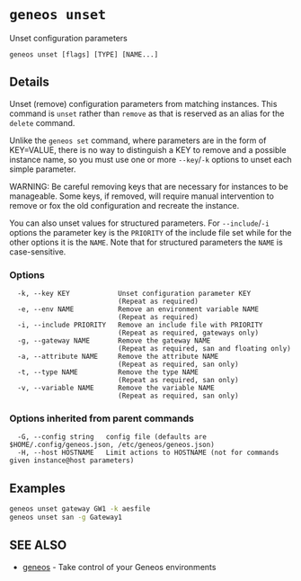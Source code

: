 # `geneos unset`

Unset configuration parameters

```text
geneos unset [flags] [TYPE] [NAME...]
```

## Details

Unset (remove) configuration parameters from matching instances. This
command is `unset` rather than `remove` as that is reserved as an alias
for the `delete` command.

Unlike the `geneos set` command, where parameters are in the form of
KEY=VALUE, there is no way to distinguish a KEY to remove and a possible
instance name, so you must use one or more `--key`/`-k` options to unset
each simple parameter.

WARNING: Be careful removing keys that are necessary for instances to be
manageable. Some keys, if removed, will require manual intervention to
remove or fox the old configuration and recreate the instance.

You can also unset values for structured parameters. For
`--include`/`-i` options the parameter key is the `PRIORITY` of the
include file set while for the other options it is the `NAME`. Note that
for structured parameters the `NAME` is case-sensitive.

### Options

```text
  -k, --key KEY            Unset configuration parameter KEY
                           (Repeat as required)
  -e, --env NAME           Remove an environment variable NAME
                           (Repeat as required)
  -i, --include PRIORITY   Remove an include file with PRIORITY
                           (Repeat as required, gateways only)
  -g, --gateway NAME       Remove the gateway NAME
                           (Repeat as required, san and floating only)
  -a, --attribute NAME     Remove the attribute NAME
                           (Repeat as required, san only)
  -t, --type NAME          Remove the type NAME
                           (Repeat as required, san only)
  -v, --variable NAME      Remove the variable NAME
                           (Repeat as required, san only)
```

### Options inherited from parent commands

```text
  -G, --config string   config file (defaults are $HOME/.config/geneos.json, /etc/geneos/geneos.json)
  -H, --host HOSTNAME   Limit actions to HOSTNAME (not for commands given instance@host parameters)
```

## Examples

```bash
geneos unset gateway GW1 -k aesfile
geneos unset san -g Gateway1

```

## SEE ALSO

* [geneos](geneos.md)	 - Take control of your Geneos environments
